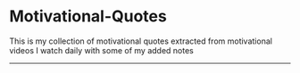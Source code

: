# Motivational-Quotes
This is my collection of motivational quotes extracted from motivational videos I watch daily with some of my added notes

----------
